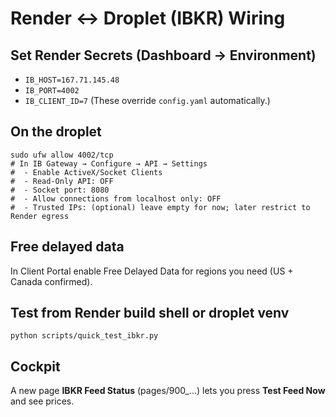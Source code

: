 # Render ↔ Droplet (IBKR) Wiring

## Set Render Secrets (Dashboard → Environment)
- `IB_HOST=167.71.145.48`
- `IB_PORT=4002`
- `IB_CLIENT_ID=7`
(These override `config.yaml` automatically.)

## On the droplet
```
sudo ufw allow 4002/tcp
# In IB Gateway → Configure → API → Settings
#  - Enable ActiveX/Socket Clients
#  - Read-Only API: OFF
#  - Socket port: 8080
#  - Allow connections from localhost only: OFF
#  - Trusted IPs: (optional) leave empty for now; later restrict to Render egress
```

## Free delayed data
In Client Portal enable Free Delayed Data for regions you need (US + Canada confirmed).

## Test from Render build shell or droplet venv
```
python scripts/quick_test_ibkr.py
```

## Cockpit
A new page **IBKR Feed Status** (pages/900_...) lets you press **Test Feed Now** and see prices.

